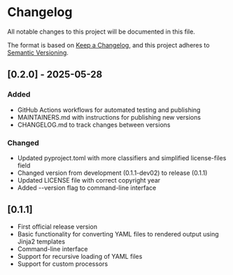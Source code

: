 # Changelog

All notable changes to this project will be documented in this file.

The format is based on [Keep a Changelog](https://keepachangelog.com/en/1.0.0/),
and this project adheres to [Semantic Versioning](https://semver.org/spec/v2.0.0.html).

## [0.2.0] - 2025-05-28

### Added
- GitHub Actions workflows for automated testing and publishing
- MAINTAINERS.md with instructions for publishing new versions
- CHANGELOG.md to track changes between versions

### Changed
- Updated pyproject.toml with more classifiers and simplified license-files field
- Changed version from development (0.1.1-dev02) to release (0.1.1)
- Updated LICENSE file with correct copyright year
- Added --version flag to command-line interface

## [0.1.1]

- First official release version
- Basic functionality for converting YAML files to rendered output using Jinja2 templates
- Command-line interface
- Support for recursive loading of YAML files
- Support for custom processors
